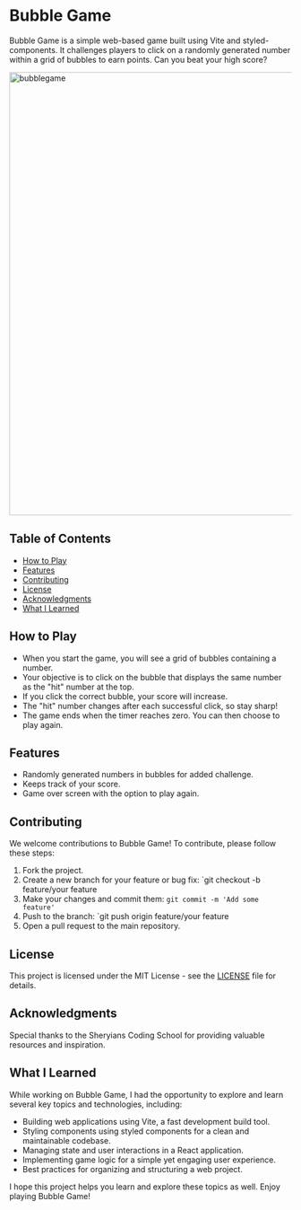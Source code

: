 # Bubble Game

Bubble Game is a simple web-based game built using Vite and styled-components. It challenges players to click on a randomly generated number within a grid of bubbles to earn points. Can you beat your high score?

<img width="790" alt="bubblegame" src="https://github.com/shitanshuk32/Travel-List/assets/86796224/f58dd8ec-5e0d-486b-8c91-7a72c13e9e55">

## Table of Contents

- [How to Play](#how-to-play)
- [Features](#features)
- [Contributing](#contributing)
- [License](#license)
- [Acknowledgments](#acknowledgments)
- [What I Learned](#what-i-learned)


## How to Play

- When you start the game, you will see a grid of bubbles containing a number.
- Your objective is to click on the bubble that displays the same number as the "hit" number at the top.
- If you click the correct bubble, your score will increase.
- The "hit" number changes after each successful click, so stay sharp!
- The game ends when the timer reaches zero. You can then choose to play again.

## Features

- Randomly generated numbers in bubbles for added challenge.
- Keeps track of your score.
- Game over screen with the option to play again.

## Contributing

We welcome contributions to Bubble Game! To contribute, please follow these steps:

1. Fork the project.
2. Create a new branch for your feature or bug fix: `git checkout -b feature/your feature
3. Make your changes and commit them: `git commit -m 'Add some feature'`
4. Push to the branch: `git push origin feature/your feature
5. Open a pull request to the main repository.

## License

This project is licensed under the MIT License - see the [LICENSE](LICENSE) file for details.

## Acknowledgments

Special thanks to the Sheryians Coding School for providing valuable resources and inspiration.

## What I Learned

While working on Bubble Game, I had the opportunity to explore and learn several key topics and technologies, including:

- Building web applications using Vite, a fast development build tool.
- Styling components using styled components for a clean and maintainable codebase.
- Managing state and user interactions in a React application.
- Implementing game logic for a simple yet engaging user experience.
- Best practices for organizing and structuring a web project.

I hope this project helps you learn and explore these topics as well. Enjoy playing Bubble Game!
